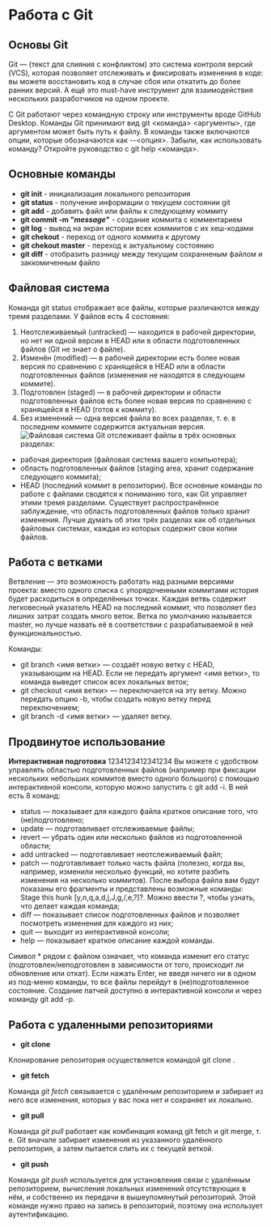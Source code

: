 # Работа с Git
## Основы Git
Git — (текст для слияния с конфликтом) это система контроля версий (VCS), которая позволяет отслеживать и фиксировать изменения в коде: вы можете восстановить код в случае сбоя или откатить до более ранних версий. А ещё это must-have инструмент для взаимодействия нескольких разработчиков на одном проекте.

С Git работают через командную строку или инструменты вроде GitHub Desktop. Команды Git принимают вид git <команда> <аргументы>, где аргументом может быть путь к файлу. В команды также включаются опции, которые обозначаются как --<опция>. Забыли, как использовать команду? Откройте руководство с git help <команда>.
## Основные команды
* **git init** - инициализация локального репозитория
* **git status** - получение информации о текущем состоянии git
* **git add**  - добавить файл или файлы к следующему коммиту
* **git commit -m "*message*"** - создание коммита с комментарием 
* **git log** - вывод на экран истории всех коммиитов с их хеш-кодами
* **git chekout** - переход от одного коммита к другому
* **git chekout master** - переход к актуальному состоянию
* **git diff** - oтобразить разницу между текущим сохранненым файлом и заккомиченным файло
## Файловая система
Команда git status отображает все файлы, которые различаются между тремя разделами. У файлов есть 4 состояния:

1. Неотслеживаемый (untracked) — находится в рабочей директории, но нет ни одной версии в HEAD или в области подготовленных файлов (Git не знает о файле).
2. Изменён (modified) — в рабочей директории есть более новая версия по сравнению с хранящейся в HEAD или в области подготовленных файлов (изменения не находятся в следующем коммите).
3. Подготовлен (staged) — в рабочей директории и области подготовленных файлов есть более новая версия по сравнению с хранящейся в HEAD (готов к коммиту).
4. Без изменений — одна версия файла во всех разделах, т. е. в последнем коммите содержится актуальная версия.
![Файловая система](%D0%BA%D0%B0%D1%80%D1%82%D0%B8%D0%BD%D0%BA%D0%B0.webp)
Git отслеживает файлы в трёх основных разделах:
* рабочая директория (файловая система вашего компьютера);
* область подготовленных файлов (staging area, хранит содержание следующего коммита);
* HEAD (последний коммит в репозитории).
Все основные команды по работе с файлами сводятся к пониманию того, как Git управляет этими тремя разделами. Существует распространённое заблуждение, что область подготовленных файлов только хранит изменения. Лучше думать об этих трёх разделах как об отдельных файловых системах, каждая из которых содержит свои копии файлов.
## Работа с ветками 
Ветвление — это возможность работать над разными версиями проекта: вместо одного списка с упорядоченными коммитами история будет расходиться в определённых точках. Каждая ветвь содержит легковесный указатель HEAD на последний коммит, что позволяет без лишних затрат создать много веток. Ветка по умолчанию называется master, но лучше назвать её в соответствии с разрабатываемой в ней функциональностью.

Команды:

* git branch <имя ветки> — создаёт новую ветку с HEAD, указывающим на HEAD. Если не передать аргумент <имя ветки>, то команда выведет список всех локальных веток;
* git checkout <имя ветки> — переключается на эту ветку. Можно передать опцию -b, чтобы создать новую ветку перед переключением;
* git branch -d <имя ветки> — удаляет ветку.
## Продвинутое использование
**Интерактивная подготовка**
1234123412341234
Вы можете с удобством управлять областью подготовленных файлов (например при фиксации нескольких небольших коммитов вместо одного большого) с помощью интерактивной консоли, которую можно запустить с git add -i. В ней есть 8 команд:

* status — показывает для каждого файла краткое описание того, что (не)подготовлено;
* update — подготавливает отслеживаемые файлы;
* revert — убрать один или несколько файлов из подготовленной области;
* add untracked — подготавливает неотслеживаемый файл;
* patch — подготавливает только часть файла (полезно, когда вы, например, изменили несколько функций, но хотите разбить изменения на несколько коммитов). После выбора файла вам будут показаны его фрагменты и представлены возможные команды: Stage this hunk [y,n,q,a,d,j,J,g,/,e,?]?. Можно ввести ?, чтобы узнать, что делает каждая команда;
* diff — показывает список подготовленных файлов и позволяет посмотреть изменения для каждого из них;
* quit — выходит из интерактивной консоли;
* help — показывает краткое описание каждой команды.

Символ * рядом с файлом означает, что команда изменит его статус (подготовлен/неподготовлен в зависимости от того, происходит ли обновление или откат). Если нажать Enter, не введя ничего ни в одном из под-меню команды, то все файлы перейдут в (не)подготовленное состояние. Создание патчей доступно в интерактивной консоли и через команду git add -p.

## Работа с удаленными репозиториями
* **git clone**

Клонирование репозитория осуществляется командой git clone <url>.
* **git fetch**

Команда *git fetch* связывается с удалённым репозиторием и забирает из него все изменения, которых у вас пока нет и сохраняет их локально.
* **git pull**

Команда *git pull* работает как комбинация команд git fetch и git merge, т. е. Git вначале забирает изменения из указанного удалённого репозитория, а затем пытается слить их с текущей веткой.

* **git push**

Команда *git push* используется для установления связи с удалённым репозиторием, вычисления локальных изменений отсутствующих в нём, и собственно их передачи в вышеупомянутый репозиторий. Этой команде нужно право на запись в репозиторий, поэтому она использует аутентификацию.
